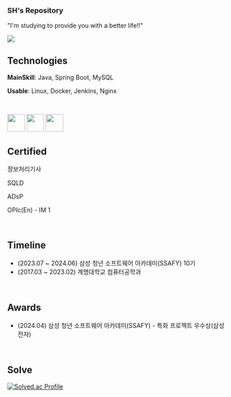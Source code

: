 ### SH's Repository

"I'm studying to provide you with a better life!!"

<a href="https://velog.io/@sh_38/posts">
  <img src="https://img.shields.io/badge/velog-12755B?style=for-the-badge&logo=Velog&logoColor=#20C997">
</a>
<br>

## Technologies

**MainSkill**: Java, Spring Boot, MySQL

**Usable**: Linux, Docker, Jenkins, Nginx

<br>
<p align="left">
  <img src="https://github.com/user-attachments/assets/9a1ece92-b1d1-465e-a85a-eaa010ddc2ca" width="40" height="40"/>
  <img src="https://cdn.jsdelivr.net/gh/devicons/devicon@latest/icons/spring/spring-original.svg" width="40" height="40"/>
  <img src="https://cdn.jsdelivr.net/gh/devicons/devicon@latest/icons/mysql/mysql-original.svg" width="40" height="40"/>
</p>

## Certified

정보처리기사

SQLD

ADsP

OPIc(En) - IM 1

<br>

## Timeline
- (2023.07 ~ 2024.06) 삼성 청년 소프트웨어 아카데미(SSAFY) 10기
- (2017.03 ~ 2023.02) 계명대학교 컴퓨터공학과
<br>

## Awards
- (2024.04) 삼성 청년 소프트웨어 아카데미(SSAFY) - 특화 프로젝트 우수상(삼성전자)
<br>

## Solve
[![Solved.ac Profile](http://mazassumnida.wtf/api/v2/generate_badge?boj=timber0308)](https://solved.ac/timber0308/)
<br>

</a>
<!--
**timber3/timber3** is a ✨ _special_ ✨ repository because its `README.md` (this file) appears on your GitHub profile.

Here are some ideas to get you started:

- 🔭 I’m currently working on ...
- 🌱 I’m currently learning ...
- 👯 I’m looking to collaborate on ...
- 🤔 I’m looking for help with ...
- 💬 Ask me about ...
- 📫 How to reach me: ...
- 😄 Pronouns: ...
- ⚡ Fun fact: ...
-->
